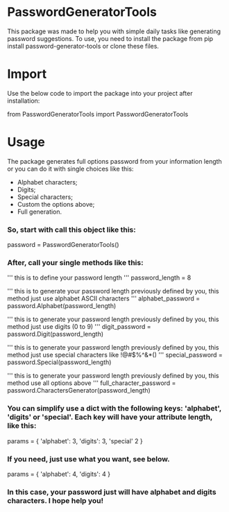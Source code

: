 # PasswordGeneratorTools
This package was made to help you with simple daily tasks like generating password suggestions. To use, you need to install the package from pip install password-generator-tools or clone these files.

# Import
Use the below code to import the package into your project after installation:

from PasswordGeneratorTools import PasswordGeneratorTools


# Usage
The package generates full options password from your information length or you can do it with single choices like this:
  - Alphabet characters;
  - Digits;
  - Special characters;
  - Custom the options above;
  - Full generation.

### So, start with call this object like this:
password = PasswordGeneratorTools()

### After, call your single methods like this:

''' this is to define your password length  '''
password_length = 8

''' this is to generate your password length previously defined by you, this method just use alphabet ASCII characters  '''
alphabet_password = password.Alphabet(password_length)

''' this is to generate your password length previously defined by you, this method just use digits (0 to 9)  '''
digit_password = password.Digit(password_length)

''' this is to generate your password length previously defined by you, this method just use special characters like !@#$%^&*()  '''
special_password = password.Special(password_length)

''' this is to generate your password length previously defined by you, this method use all options above  '''
full_character_password = password.CharactersGenerator(password_length)


### You can simplify use a dict with the following keys: 'alphabet', 'digits' or 'special'. Each key will have your attribute length, like this:
params = {
  'alphabet': 3,
  'digits': 3,
  'special' 2
}

### If you need, just use what you want, see below.
params = {
  'alphabet': 4,
  'digits': 4
}

### In this case, your password just will have alphabet and digits characters. I hope help you!
